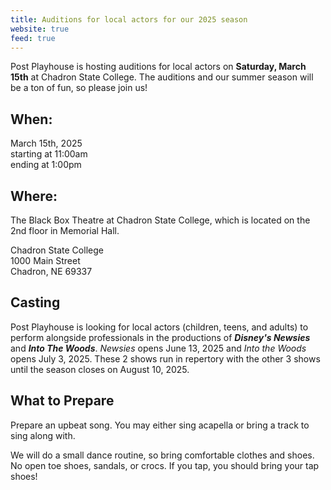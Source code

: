 ```yaml
---
title: Auditions for local actors for our 2025 season
website: true
feed: true
---
```


Post Playhouse is hosting auditions for local actors on **Saturday, March 15th** at Chadron State College. The auditions and our summer season will be a ton of fun, so please join us!

## When:

March 15th, 2025  
starting at 11:00am  
ending at 1:00pm

## Where:

The Black Box Theatre at Chadron State College, which is located on the 2nd floor in Memorial Hall.

Chadron State College  
1000 Main Street  
Chadron, NE 69337

## Casting

Post Playhouse is looking for local actors (children, teens, and adults) to perform alongside professionals in the productions of **_Disney's Newsies_** and **_Into The Woods_**. _Newsies_ opens June 13, 2025 and _Into the Woods_ opens July 3, 2025. These 2 shows run in repertory with the other 3 shows until the season closes on August 10, 2025.

## What to Prepare

Prepare an upbeat song. You may either sing acapella or bring a track to sing along with.

We will do a small dance routine, so bring comfortable clothes and shoes. No open toe shoes, sandals, or crocs. If you tap, you should bring your tap shoes!
